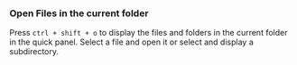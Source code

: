 ### Open Files in the current folder

Press `ctrl + shift + o` to display the files and folders in the current folder
in the quick panel. Select a file and open it or select and display a subdirectory.